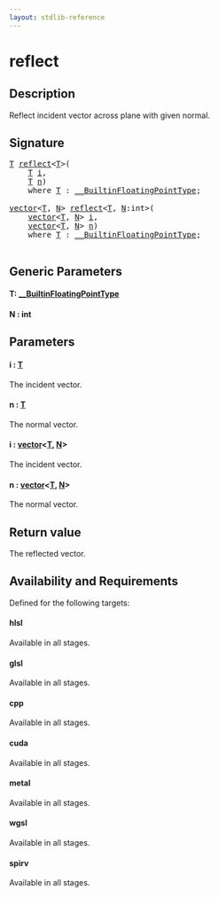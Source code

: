 ```yaml
---
layout: stdlib-reference
---
```


# reflect

## Description

Reflect incident vector across plane with given normal.



## Signature 

<pre>
<a href="reflect.html#typeparam-T" class="code_type">T</a> <a href="reflect.html">reflect</a>&lt;<a href="reflect.html#typeparam-T" class="code_type">T</a>&gt;(
    <a href="reflect.html#typeparam-T" class="code_type">T</a> <a href="reflect.html#decl-i" class="code_param">i</a>,
    <a href="reflect.html#typeparam-T" class="code_type">T</a> <a href="reflect.html#decl-n" class="code_param">n</a>)
    <span class='code_keyword'>where</span> <a href="reflect.html#typeparam-T" class="code_type">T</a> : <a href="../interfaces/0_builtinfloatingpointtype-029hm/index.html" class="code_type">__BuiltinFloatingPointType</a>;

<a href="../types/vector/index.html" class="code_type">vector</a>&lt;<a href="reflect.html#typeparam-T" class="code_type">T</a>, <a href="reflect.html#decl-N" class="code_var">N</a>&gt; <a href="reflect.html">reflect</a>&lt;<a href="reflect.html#typeparam-T" class="code_type">T</a>, <a href="reflect.html#decl-N" class="code_var">N</a>:<span class="code_keyword">int</span>&gt;(
    <a href="../types/vector/index.html" class="code_type">vector</a>&lt;<a href="reflect.html#typeparam-T" class="code_type">T</a>, <a href="reflect.html#decl-N" class="code_var">N</a>&gt; <a href="reflect.html#decl-i" class="code_param">i</a>,
    <a href="../types/vector/index.html" class="code_type">vector</a>&lt;<a href="reflect.html#typeparam-T" class="code_type">T</a>, <a href="reflect.html#decl-N" class="code_var">N</a>&gt; <a href="reflect.html#decl-n" class="code_param">n</a>)
    <span class='code_keyword'>where</span> <a href="reflect.html#typeparam-T" class="code_type">T</a> : <a href="../interfaces/0_builtinfloatingpointtype-029hm/index.html" class="code_type">__BuiltinFloatingPointType</a>;

</pre>

## Generic Parameters

####  <a id="typeparam-T"></a>T: [\_\_BuiltinFloatingPointType](../interfaces/0_builtinfloatingpointtype-029hm/index)
####  <a id="decl-N"></a>N  : int

## Parameters

####  <a id="decl-i"></a>i  : [T](reflect#typeparam-T)
The incident vector.

####  <a id="decl-n"></a>n  : [T](reflect#typeparam-T)
The normal vector.

####  <a id="decl-i"></a>i  : [vector](../types/vector/index)\<[T](../types/vector/index#typeparam-T), [N](../types/vector/index#decl-N)\>
The incident vector.

####  <a id="decl-n"></a>n  : [vector](../types/vector/index)\<[T](../types/vector/index#typeparam-T), [N](../types/vector/index#decl-N)\>
The normal vector.


## Return value
The reflected vector.


## Availability and Requirements

Defined for the following targets:

#### hlsl
Available in all stages.

#### glsl
Available in all stages.

#### cpp
Available in all stages.

#### cuda
Available in all stages.

#### metal
Available in all stages.

#### wgsl
Available in all stages.

#### spirv
Available in all stages.



